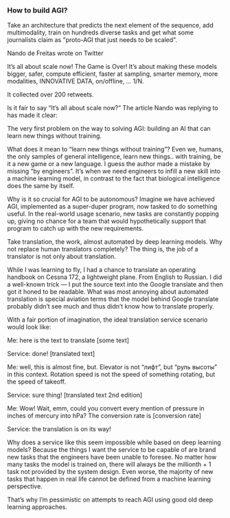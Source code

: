 ### How to build AGI?

Take an architecture that predicts the next element of the sequence, add multimodality, train on hundreds diverse tasks and get what some journalists claim as "proto-AGI that just needs to be scaled".

Nando de Freitas wrote on Twitter

It’s all about scale now! The Game is Over! It’s about making these models bigger, safer, compute efficient, faster at sampling, smarter memory, more modalities, INNOVATIVE DATA, on/offline, … 1/N.

It collected over 200 retweets.

Is it fair to say “It’s all about scale now?” The article Nando was replying to has made it clear:

The very first problem on the way to solving AGI: building an AI that can learn new things without training.

What does it mean to “learn new things without training”? Even we, humans, the only samples of general intelligence, learn new things.. with training, be it a new game or a new language. I guess the author made a mistake by missing “by engineers”. It’s when we need engineers to infill a new skill into a machine learning model, in contrast to the fact that biological intelligence does the same by itself.

Why is it so crucial for AGI to be autonomous? Imagine we have achieved AGI, implemented as a super-duper program, now tasked to do something useful. In the real-world usage scenario, new tasks are constantly popping up, giving no chance for a team that would hypothetically support that program to catch up with the new requirements.

Take translation, the work, almost automated by deep learning models. Why not replace human translators completely? The thing is, the job of a translator is not only about translation.

While I was learning to fly, I had a chance to translate an operating handbook on Cessna 172, a lightweight plane. From English to Russian. I did a well-known trick — I put the source text into the Google translate and then got it honed to be readable. What was most annoying about automated translation is special aviation terms that the model behind Google translate probably didn’t see much and thus didn’t know how to translate properly.

With a fair portion of imagination, the ideal translation service scenario would look like:

Me: here is the text to translate [some text]

Service: done! [translated text]

Me: well, this is almost fine, but. Elevator is not “лифт”, but “руль высоты” in this context. Rotation speed is not the speed of something rotating, but the speed of takeoff.

Service: sure thing! [translated text 2nd edition]

Me: Wow! Wait, emm, could you convert every mention of pressure in inches of mercury into hPa? The conversion rate is [conversion rate]

Service: the translation is on its way!

Why does a service like this seem impossible while based on deep learning models? Because the things I want the service to be capable of are brand new tasks that the engineers have been unable to foresee. No matter how many tasks the model is trained on, there will always be the millionth + 1 task not provided by the system design. Even worse, the majority of new tasks that happen in real life cannot be defined from a machine learning perspective.

That’s why I’m pessimistic on attempts to reach AGI using good old deep learning approaches.

